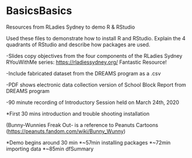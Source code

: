 # BasicsBasics
Resources from RLadies Sydney to demo R &amp; RStudio

Used these files to demonstrate how to install R and RStudio. Explain the 4 quadrants of RStudio and describe how packages are used.

-Slides copy objectives from the four components of the RLadies Sydney RYouWithMe series: https://rladiessydney.org/ Fantastic Resource!

-Include fabricated dataset from the DREAMS program as a .csv

-PDF shows electronic data collection version of School Block Report from DREAMS program

-90 minute recording of Introductory Session held on March 24th, 2020

  *First 30 mins introduction and trouble shooting installation
  
  (Bunny-Wunnies Freak Out- is a reference to Peanuts Cartoons (https://peanuts.fandom.com/wiki/Bunny_Wunny)
  
  *Demo begins around 30 min 
  *~57min installing packages
  *~72min importing data
  *~85min dfSummary
